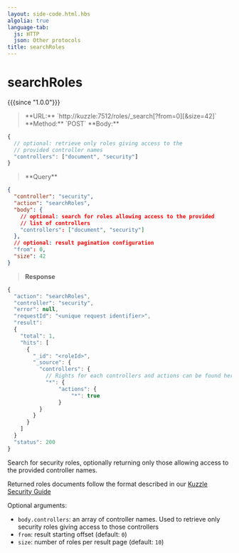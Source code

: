 ```yaml
---
layout: side-code.html.hbs
algolia: true
language-tab:
  js: HTTP
  json: Other protocols
title: searchRoles
---
```



# searchRoles

{{{since "1.0.0"}}}


<blockquote class="js">
<p>
**URL:** `http://kuzzle:7512/roles/_search[?from=0][&size=42]`  
**Method:** `POST`  
**Body:**
</p>
</blockquote>


```js
{
  // optional: retrieve only roles giving access to the
  // provided controller names
  "controllers": ["document", "security"]
}
```

<blockquote class="json">
<p>
**Query**
</p>
</blockquote>

```json
{
  "controller": "security",
  "action": "searchRoles",
  "body": {
    // optional: search for roles allowing access to the provided
    // list of controllers
    "controllers": ["document", "security"]
  },
  // optional: result pagination configuration
  "from": 0,
  "size": 42
}
```

>**Response**

```javascript
{
  "action": "searchRoles",
  "controller": "security",
  "error": null,
  "requestId": "<unique request identifier>",
  "result": 
  {
    "total": 1,
    "hits": [
      {
        "_id": "<roleId>",
        "_source": {
          "controllers": {
            // Rights for each controllers and actions can be found here
            "*": {
                "actions": {
                    "*": true
                }
          }
        }
      }
    ]
  }
  "status": 200
}
```

Search for security roles, optionally returning only those allowing access to the provided controller names.

Returned roles documents follow the format described in our [Kuzzle Security Guide](https://docs.kuzzle.io/guide/essentials/security/#defining-roles)

Optional arguments:
* `body.controllers`: an array of controller names. Used to retrieve only security roles giving access to those controllers
* `from`: result starting offset (default: `0`)
* `size`: number of roles per result page (default: `10`)
